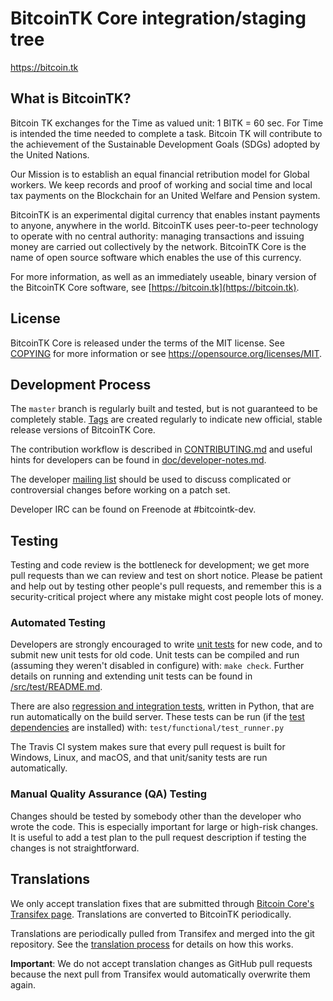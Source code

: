 BitcoinTK Core integration/staging tree
=====================================

https://bitcoin.tk

What is BitcoinTK?
----------------

Bitcoin TK exchanges for the Time as valued unit: 1 BITK = 60 sec.
For Time is intended the time needed to complete a task.
Bitcoin TK will contribute to the achievement of the
Sustainable Development Goals (SDGs) adopted by the United Nations.

Our Mission is to establish an equal financial retribution model for Global workers. 
We keep records and proof of working and social time and local tax payments 
on the Blockchain for an United Welfare and Pension system. 

BitcoinTK is an experimental digital currency that enables instant payments to
anyone, anywhere in the world. BitcoinTK uses peer-to-peer technology to operate
with no central authority: managing transactions and issuing money are carried
out collectively by the network. BitcoinTK Core is the name of open source
software which enables the use of this currency.

For more information, as well as an immediately useable, binary version of
the BitcoinTK Core software, see [https://bitcoin.tk](https://bitcoin.tk).

License
-------

BitcoinTK Core is released under the terms of the MIT license. See [COPYING](COPYING) for more
information or see https://opensource.org/licenses/MIT.

Development Process
-------------------

The `master` branch is regularly built and tested, but is not guaranteed to be
completely stable. [Tags](https://github.com/atixi/BITK/tags) are created
regularly to indicate new official, stable release versions of BitcoinTK Core.

The contribution workflow is described in [CONTRIBUTING.md](CONTRIBUTING.md)
and useful hints for developers can be found in [doc/developer-notes.md](doc/developer-notes.md).

The developer [mailing list](https://groups.google.com/forum/#!forum/bitcointk-dev)
should be used to discuss complicated or controversial changes before working
on a patch set.

Developer IRC can be found on Freenode at #bitcointk-dev.

Testing
-------

Testing and code review is the bottleneck for development; we get more pull
requests than we can review and test on short notice. Please be patient and help out by testing
other people's pull requests, and remember this is a security-critical project where any mistake might cost people
lots of money.

### Automated Testing

Developers are strongly encouraged to write [unit tests](src/test/README.md) for new code, and to
submit new unit tests for old code. Unit tests can be compiled and run
(assuming they weren't disabled in configure) with: `make check`. Further details on running
and extending unit tests can be found in [/src/test/README.md](/src/test/README.md).

There are also [regression and integration tests](/test), written
in Python, that are run automatically on the build server.
These tests can be run (if the [test dependencies](/test) are installed) with: `test/functional/test_runner.py`

The Travis CI system makes sure that every pull request is built for Windows, Linux, and macOS, and that unit/sanity tests are run automatically.

### Manual Quality Assurance (QA) Testing

Changes should be tested by somebody other than the developer who wrote the
code. This is especially important for large or high-risk changes. It is useful
to add a test plan to the pull request description if testing the changes is
not straightforward.

Translations
------------

We only accept translation fixes that are submitted through [Bitcoin Core's Transifex page](https://www.transifex.com/projects/p/bitcoin/).
Translations are converted to BitcoinTK periodically.

Translations are periodically pulled from Transifex and merged into the git repository. See the
[translation process](doc/translation_process.md) for details on how this works.

**Important**: We do not accept translation changes as GitHub pull requests because the next
pull from Transifex would automatically overwrite them again.
